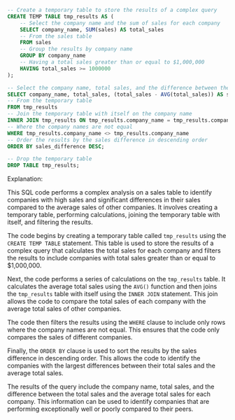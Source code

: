 ```sql
-- Create a temporary table to store the results of a complex query
CREATE TEMP TABLE tmp_results AS (
    -- Select the company name and the sum of sales for each company
    SELECT company_name, SUM(sales) AS total_sales
    -- From the sales table
    FROM sales
    -- Group the results by company name
    GROUP BY company_name
    -- Having a total sales greater than or equal to $1,000,000
    HAVING total_sales >= 1000000
);

-- Select the company name, total sales, and the difference between the total sales and the average total sales
SELECT company_name, total_sales, (total_sales - AVG(total_sales)) AS sales_difference
-- From the temporary table
FROM tmp_results
-- Join the temporary table with itself on the company name
INNER JOIN tmp_results ON tmp_results.company_name = tmp_results.company_name
-- Where the company names are not equal
WHERE tmp_results.company_name <> tmp_results.company_name
-- Order the results by the sales difference in descending order
ORDER BY sales_difference DESC;

-- Drop the temporary table
DROP TABLE tmp_results;
```

Explanation:

This SQL code performs a complex analysis on a sales table to identify companies with high sales and significant differences in their sales compared to the average sales of other companies. It involves creating a temporary table, performing calculations, joining the temporary table with itself, and filtering the results.

The code begins by creating a temporary table called `tmp_results` using the `CREATE TEMP TABLE` statement. This table is used to store the results of a complex query that calculates the total sales for each company and filters the results to include companies with total sales greater than or equal to $1,000,000.

Next, the code performs a series of calculations on the `tmp_results` table. It calculates the average total sales using the `AVG()` function and then joins the `tmp_results` table with itself using the `INNER JOIN` statement. This join allows the code to compare the total sales of each company with the average total sales of other companies.

The code then filters the results using the `WHERE` clause to include only rows where the company names are not equal. This ensures that the code only compares the sales of different companies.

Finally, the `ORDER BY` clause is used to sort the results by the sales difference in descending order. This allows the code to identify the companies with the largest differences between their total sales and the average total sales.

The results of the query include the company name, total sales, and the difference between the total sales and the average total sales for each company. This information can be used to identify companies that are performing exceptionally well or poorly compared to their peers.